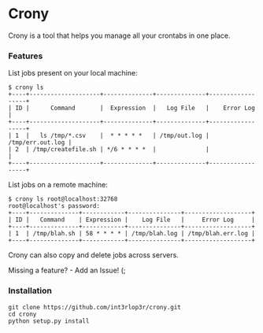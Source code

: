 # Crony
Crony is a tool that helps you manage all your crontabs in one place.

### Features

List jobs present on your local machine:

    $ crony ls
    +----+--------------------+--------------+--------------+------------------+
    | ID |      Command       |  Expression  |   Log File   |    Error Log     |
    +----+--------------------+--------------+--------------+------------------+
    | 1  |   ls /tmp/*.csv    |  * * * * *   | /tmp/out.log | /tmp/err.out.log |
    | 2  | /tmp/createfile.sh | */6 * * * *  |              |                  |
    +----+--------------------+--------------+--------------+------------------+

List jobs on a remote machine:

    $ crony ls root@localhost:32768 
    root@localhost's password: 
    +----+--------------+------------+---------------+-------------------+
    | ID |   Command    | Expression |    Log File   |     Error Log     |
    +----+--------------+------------+---------------+-------------------+
    | 1  | /tmp/blah.sh | 58 * * * * | /tmp/blah.log | /tmp/blah.err.log |
    +----+--------------+------------+---------------+-------------------+

Crony can also copy and delete jobs across servers.

Missing a feature? - Add an Issue! (;

### Installation

    git clone https://github.com/int3rlop3r/crony.git
    cd crony
    python setup.py install
